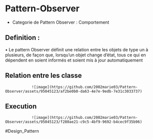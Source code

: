 # Pattern-Observer
* Categorie de Pattern Observer : Comportement 
## Definition :
• Le pattern Observer définit une relation entre les objets de type un à plusieurs, de façon que, lorsqu’un objet change d’état, tous ce qui en dépendent en soient informés et soient mis à jour automatiquement


## Relation entre les classe 

                ![image](https://github.com/2002marie03/Pattern-Observer/assets/95045123/af2be0b0-da63-4e7e-9edb-7e31c3033737)


## Execution
                ![image](https://github.com/2002marie03/Pattern-Observer/assets/95045123/f280ae21-c9c5-4bf9-9692-b4cec9f35b96)







#Design_Pattern
